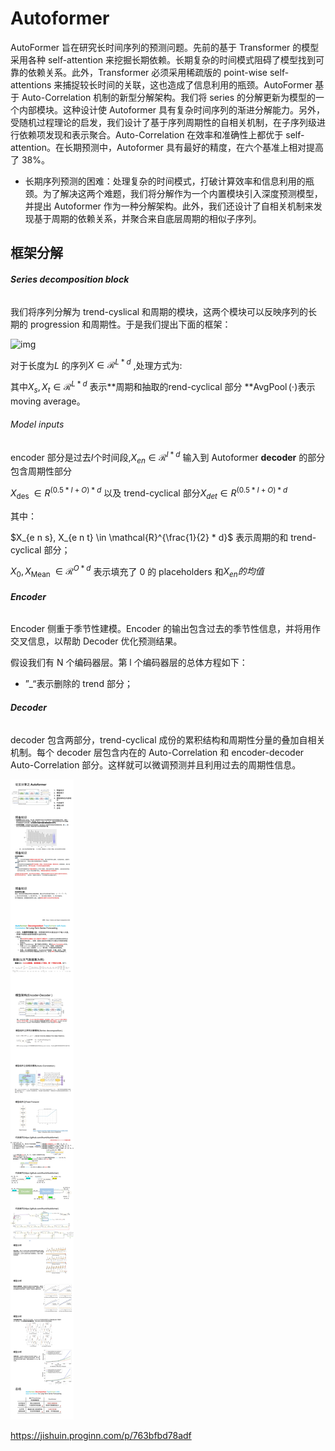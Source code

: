 # Autoformer

AutoFormer 旨在研究长时间序列的预测问题。先前的基于 Transformer 的模型采用各种 self-attention 来挖掘长期依赖。长期复杂的时间模式阻碍了模型找到可靠的依赖关系。此外，Transformer 必须采用稀疏版的 point-wise self-attentions 来捕捉较长时间的关联，这也造成了信息利用的瓶颈。AutoFormer 基于 Auto-Correlation 机制的新型分解架构。我们将 series 的分解更新为模型的一个内部模块。这种设计使 Autoformer 具有复杂时间序列的渐进分解能力。另外，受随机过程理论的启发，我们设计了基于序列周期性的自相关机制，在子序列级进行依赖项发现和表示聚合。Auto-Correlation 在效率和准确性上都优于 self-attention。在长期预测中，Autoformer 具有最好的精度，在六个基准上相对提高了 38%。

- 长期序列预测的困难：处理复杂的时间模式，打破计算效率和信息利用的瓶颈。为了解决这两个难题，我们将分解作为一个内置模块引入深度预测模型，并提出 Autoformer 作为一种分解架构。此外，我们还设计了自相关机制来发现基于周期的依赖关系，并聚合来自底层周期的相似子序列。



## 框架分解

###### **Series decomposition block**

我们将序列分解为 trend-cyslical 和周期的模块，这两个模块可以反映序列的长期的 progression 和周期性。于是我们提出下面的框架：

![img](https://filescdn.proginn.com/9d66e901fd192ed3ef2a04d7f3efd362/f18f622826f70e8d54e139c62421ea63.webp)

对于长度为$L$ 的序列$X \in \mathcal{R}^{L * d}$ ,处理方式为:

其中$X_s, X_t \in \mathcal{R}^{L * d}$ 表示**周期和抽取的rend-cyclical 部分 **$\operatorname{AvgPool}(\cdot)$表示 moving average。

###### Model inputs

encoder 部分是过去$I$个时间段,$X_{e n} \in \mathcal{R}^{I * d}$  输入到 Autoformer **decoder** 的部分包含周期性部分

$X_{\text {des }} \in R^{(0.5 * I+O) * d}$ 以及 trend-cyclical 部分$X_{d e t} \in R^{(0.5 * I+O) * d}$

其中：

$X_{e n s}, X_{e n t} \in \mathcal{R}^{\frac{1}{2} * d}$ 表示周期的和 trend-cyclical 部分；

$X_0, X_{\text {Mean }} \in \mathcal{R}^{O * d}$ 表示填充了 0 的 placeholders 和$X_{en}的均值$

###### **Encoder**

Encoder 侧重于季节性建模。Encoder 的输出包含过去的季节性信息，并将用作交叉信息，以帮助 Decoder 优化预测结果。

假设我们有 N 个编码器层。第 l 个编码器层的总体方程如下：

- ”_“表示删除的 trend 部分；

###### **Decoder**

decoder 包含两部分，trend-cyclical 成份的累积结构和周期性分量的叠加自相关机制。每个 decoder 层包含内在的 Auto-Correlation 和 encoder-decoder Auto-Correlation 部分。这样就可以微调预测并且利用过去的周期性信息。

 

![img](Autoformer.assets/v2-29a3c803f6d240d1715e66d96bb5e067_r.jpg)



https://jishuin.proginn.com/p/763bfbd78adf